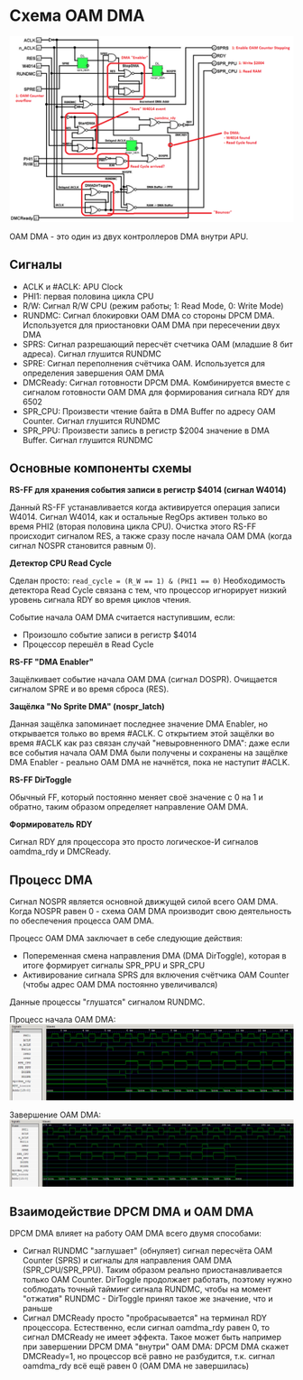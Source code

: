 # Схема OAM DMA

![oam_dma_parts](/APUBook/imgstore/oam_dma_parts.png)

OAM DMA - это один из двух контроллеров DMA внутри APU.

## Сигналы

- ACLK и #ACLK: APU Clock
- PHI1: первая половина цикла CPU
- R/W: Сигнал R/W CPU (режим работы; 1: Read Mode, 0: Write Mode)
- RUNDMC: Сигнал блокировки OAM DMA со стороны DPCM DMA. Используется для приостановки OAM DMA при пересечении двух DMA
- SPRS: Сигнал разрешающий пересчёт счетчика OAM (младшие 8 бит адреса). Сигнал глушится RUNDMC
- SPRE: Сигнал переполнения счётчика OAM. Используется для определения завершения OAM DMA
- DMCReady: Сигнал готовности DPCM DMA. Комбинируется вместе с сигналом готовности OAM DMA для формирования сигнала RDY для 6502
- SPR_CPU: Произвести чтение байта в DMA Buffer по адресу OAM Counter. Сигнал глушится RUNDMC
- SPR_PPU: Произвести запись в регистр $2004 значение в DMA Buffer. Сигнал глушится RUNDMC

## Основные компоненты схемы

**RS-FF для хранения события записи в регистр $4014 (сигнал W4014)**

Данный RS-FF устанавливается когда активируется операция записи W4014. Сигнал W4014, как и остальные RegOps активен только во время PHI2 (вторая половина цикла CPU).
Очистка этого RS-FF происходит сигналом RES, а также сразу после начала OAM DMA (когда сигнал NOSPR становится равным 0).

**Детектор CPU Read Cycle**

Сделан просто: `read_cycle = (R_W == 1) & (PHI1 == 0)`
Необходимость детектора Read Cycle связана с тем, что процессор игнорирует низкий уровень сигнала RDY во время циклов чтения.

Событие начала OAM DMA считается наступившим, если:
- Произошло событие записи в регистр $4014
- Процессор перешёл в Read Cycle

**RS-FF "DMA Enabler"**

Защёлкивает событие начала OAM DMA (сигнал DOSPR). Очищается сигналом SPRE и во время сброса (RES).

**Защёлка "No Sprite DMA" (nospr_latch)**

Данная защёлка запоминает последнее значение DMA Enabler, но открывается только во время #ACLK. С открытием этой защёлки во время #ACLK как раз связан случай "невыровненного DMA": даже если все события начала OAM DMA были получены и сохранены на защёлке DMA Enabler - реально OAM DMA не начнётся, пока не наступит #ACLK.

**RS-FF DirToggle**

Обычный FF, который постоянно меняет своё значение с 0 на 1 и обратно, таким образом определяет направление OAM DMA.

**Формирователь RDY**

Сигнал RDY для процессора это просто логическое-И сигналов oamdma_rdy и DMCReady.

## Процесс DMA

Сигнал NOSPR является основной движущей силой всего OAM DMA. Когда NOSPR равен 0 - схема OAM DMA производит свою деятельность по обеспечения процесса OAM DMA.

Процесс OAM DMA заключает в себе следующие действия:
- Попеременная смена направления DMA (DMA DirToggle), которая в итоге формирует сигналы SPR_PPU и SPR_CPU
- Активирование сигнала SPRS для включения счётчика OAM Counter (чтобы адрес OAM DMA постоянно увеличивался)

Данные процессы "глушатся" сигналом RUNDMC.

Процесс начала OAM DMA:
![oam_dma_start](/APUBook/imgstore/oam_dma_start.png)

Завершение OAM DMA:
![oam_dma_last](/APUBook/imgstore/oam_dma_last.png)

## Взаимодействие DPCM DMA и OAM DMA

DPCM DMA влияет на работу OAM DMA всего двумя способами:
- Сигнал RUNDMC "заглушает" (обнуляет) сигнал пересчёта OAM Counter (SPRS) и сигналы для направления OAM DMA (SPR_CPU/SPR_PPU). Таким образом реально приостанавливается только OAM Counter. DirToggle продолжает работать, поэтому нужно соблюдать точный тайминг сигнала RUNDMC, чтобы на момент "отжатия" RUNDMC - DirToggle принял такое же значение, что и раньше
- Сигнал DMCReady просто "пробрасывается" на терминал RDY процессора. Естественно, если сигнал oamdma_rdy равен 0, то сигнал DMCReady не имеет эффекта. Такое может быть например при завершении DPCM DMA "внутри" OAM DMA: DPCM DMA скажет DMCReady=1, но процессор всё равно не разбудится, т.к. сигнал oamdma_rdy всё ещё равен 0 (OAM DMA не завершилась)
